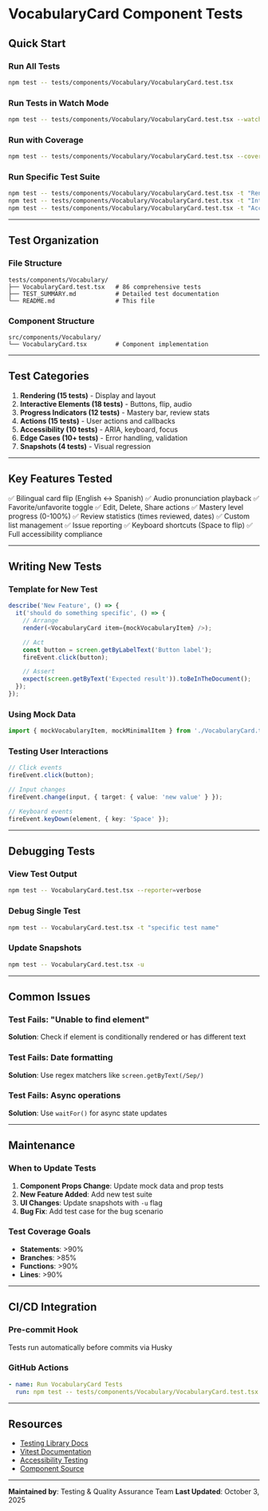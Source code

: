 # VocabularyCard Component Tests

## Quick Start

### Run All Tests
```bash
npm test -- tests/components/Vocabulary/VocabularyCard.test.tsx
```

### Run Tests in Watch Mode
```bash
npm test -- tests/components/Vocabulary/VocabularyCard.test.tsx --watch
```

### Run with Coverage
```bash
npm test -- tests/components/Vocabulary/VocabularyCard.test.tsx --coverage
```

### Run Specific Test Suite
```bash
npm test -- tests/components/Vocabulary/VocabularyCard.test.tsx -t "Rendering"
npm test -- tests/components/Vocabulary/VocabularyCard.test.tsx -t "Interactive Elements"
npm test -- tests/components/Vocabulary/VocabularyCard.test.tsx -t "Accessibility"
```

---

## Test Organization

### File Structure
```
tests/components/Vocabulary/
├── VocabularyCard.test.tsx   # 86 comprehensive tests
├── TEST_SUMMARY.md           # Detailed test documentation
└── README.md                 # This file
```

### Component Structure
```
src/components/Vocabulary/
└── VocabularyCard.tsx        # Component implementation
```

---

## Test Categories

1. **Rendering (15 tests)** - Display and layout
2. **Interactive Elements (18 tests)** - Buttons, flip, audio
3. **Progress Indicators (12 tests)** - Mastery bar, review stats
4. **Actions (15 tests)** - User actions and callbacks
5. **Accessibility (10 tests)** - ARIA, keyboard, focus
6. **Edge Cases (10+ tests)** - Error handling, validation
7. **Snapshots (4 tests)** - Visual regression

---

## Key Features Tested

✅ Bilingual card flip (English ↔ Spanish)
✅ Audio pronunciation playback
✅ Favorite/unfavorite toggle
✅ Edit, Delete, Share actions
✅ Mastery level progress (0-100%)
✅ Review statistics (times reviewed, dates)
✅ Custom list management
✅ Issue reporting
✅ Keyboard shortcuts (Space to flip)
✅ Full accessibility compliance

---

## Writing New Tests

### Template for New Test
```typescript
describe('New Feature', () => {
  it('should do something specific', () => {
    // Arrange
    render(<VocabularyCard item={mockVocabularyItem} />);

    // Act
    const button = screen.getByLabelText('Button label');
    fireEvent.click(button);

    // Assert
    expect(screen.getByText('Expected result')).toBeInTheDocument();
  });
});
```

### Using Mock Data
```typescript
import { mockVocabularyItem, mockMinimalItem } from './VocabularyCard.test';
```

### Testing User Interactions
```typescript
// Click events
fireEvent.click(button);

// Input changes
fireEvent.change(input, { target: { value: 'new value' } });

// Keyboard events
fireEvent.keyDown(element, { key: 'Space' });
```

---

## Debugging Tests

### View Test Output
```bash
npm test -- VocabularyCard.test.tsx --reporter=verbose
```

### Debug Single Test
```bash
npm test -- VocabularyCard.test.tsx -t "specific test name"
```

### Update Snapshots
```bash
npm test -- VocabularyCard.test.tsx -u
```

---

## Common Issues

### Test Fails: "Unable to find element"
**Solution**: Check if element is conditionally rendered or has different text

### Test Fails: Date formatting
**Solution**: Use regex matchers like `screen.getByText(/Sep/)`

### Test Fails: Async operations
**Solution**: Use `waitFor()` for async state updates

---

## Maintenance

### When to Update Tests

1. **Component Props Change**: Update mock data and prop tests
2. **New Feature Added**: Add new test suite
3. **UI Changes**: Update snapshots with `-u` flag
4. **Bug Fix**: Add test case for the bug scenario

### Test Coverage Goals

- **Statements**: >90%
- **Branches**: >85%
- **Functions**: >90%
- **Lines**: >90%

---

## CI/CD Integration

### Pre-commit Hook
Tests run automatically before commits via Husky

### GitHub Actions
```yaml
- name: Run VocabularyCard Tests
  run: npm test -- tests/components/Vocabulary/VocabularyCard.test.tsx --run
```

---

## Resources

- [Testing Library Docs](https://testing-library.com/docs/react-testing-library/intro/)
- [Vitest Documentation](https://vitest.dev/)
- [Accessibility Testing](https://testing-library.com/docs/queries/about/#priority)
- [Component Source](/src/components/Vocabulary/VocabularyCard.tsx)

---

**Maintained by**: Testing & Quality Assurance Team
**Last Updated**: October 3, 2025
